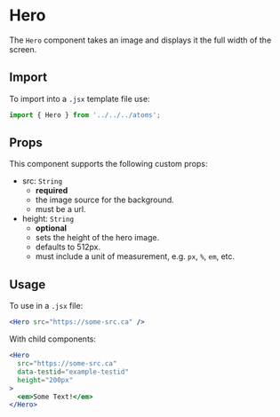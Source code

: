 # Hero

The `Hero` component takes an image and displays it the full width of the screen.

## Import

To import into a `.jsx` template file use:

```js
import { Hero } from '../../../atoms';
```

## Props

This component supports the following custom props:

- src: `String`
  - **required**
  - the image source for the background.
  - must be a url.
- height: `String`
  - **optional**
  - sets the height of the hero image.
  - defaults to 512px.
  - must include a unit of measurement, e.g. `px`, `%`, `em`, etc.
  
## Usage

To use in a `.jsx` file:

```jsx
<Hero src="https://some-src.ca" />
```
With child components:
```jsx
<Hero
  src="https://some-src.ca"
  data-testid="example-testid"
  height="200px"
>
  <em>Some Text!</em>
</Hero>
```
